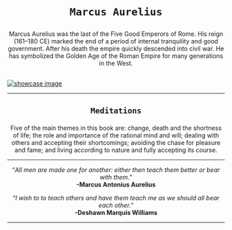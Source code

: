 

<div align="center">
  
  <h1>
    
    Marcus Aurelius
    
  </h1>
  <div>
    
    
  Marcus Aurelius was the last of the Five Good Emperors of Rome. 
  His reign (161–180 CE) marked the end of a period of internal tranquility and good government. 
  After his death the empire quickly descended 
  into civil war. He has symbolized the Golden Age of the Roman Empire for many generations in the West.
    
    
  </div>
  
  
</div>

##


[![showcase image](https://github.com/MarquisTheCoder/marcus-aurelius-memorabilia/blob/main/images/marcus.png)](https://www.youtube.com/watch?v=rqqjU7zCI10)
<hr>

<div align="center"> 
  
  <h2>
    
    Meditations
    
  </h2>
  
  
  
  Five of the main themes in this book are: change, death and the shortness of life; the role and importance of the     rational mind and will; dealing with others and accepting their shortcomings; avoiding the chase for pleasure and     fame; and living according to nature and fully accepting its course.
  
 </div>
 
 <hr>
 
 <div align="center">
  
  <q><i>All men are made one for another: either then teach them better or bear with them.</i></q>
  <br>
  <strong>-Marcus Antonius Aurelius</strong>
  
  <q><i>I wish to to teach others and have them teach me as we should all bear each other.</i></q>
  <br>
  <strong>-Deshawn Marquis Williams</strong>
  
</div>
<hr>

